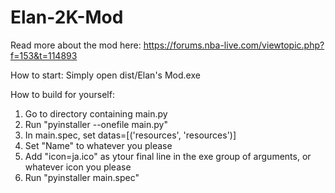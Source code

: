 # Elan-2K-Mod
Read more about the mod here:
https://forums.nba-live.com/viewtopic.php?f=153&t=114893

How to start:
Simply open dist/Elan's Mod.exe

How to build for yourself:
1. Go to directory containing main.py
2. Run "pyinstaller --onefile main.py"
3. In main.spec, set datas=[('resources', 'resources')]
4. Set "Name" to whatever you please
5. Add "icon=ja.ico" as ytour final line in the exe group of arguments, or whatever icon you please
6. Run "pyinstaller main.spec"
